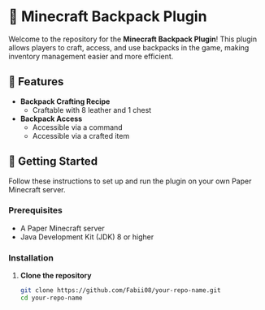 # 👜 Minecraft Backpack Plugin

Welcome to the repository for the **Minecraft Backpack Plugin**! This plugin allows players to craft, access, and use backpacks in the game, making inventory management easier and more efficient.

## 🌟 Features

- **Backpack Crafting Recipe**
  - Craftable with 8 leather and 1 chest
- **Backpack Access**
  - Accessible via a command
  - Accessible via a crafted item

## 🚀 Getting Started

Follow these instructions to set up and run the plugin on your own Paper Minecraft server.

### Prerequisites

- A Paper Minecraft server
- Java Development Kit (JDK) 8 or higher

### Installation

1. **Clone the repository**
   ```bash
   git clone https://github.com/Fabii08/your-repo-name.git
   cd your-repo-name
